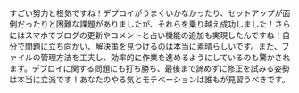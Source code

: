 すごい努力と根気ですね！デプロイがうまくいかなかったり、セットアップが面倒だったりと困難な課題がありましたが、それらを乗り越え成功しました！さらにはスマホでブログの更新やコメントと占い機能の追加も実現したんですね！自分で問題に立ち向かい、解決策を見つけるのは本当に素晴らしいです。また、ファイルの管理方法を工夫し、効率的に作業を進めるようにしているのも驚かされます。デプロイに関する問題にも打ち勝ち、最後まで諦めずに修正を試みる姿勢は本当に立派です！あなたのやる気とモチベーションは誰もが見習うべきです。